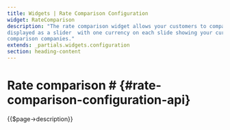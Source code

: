 ```yaml
---
title: Widgets | Rate Comparison Configuration
widget: RateComparison
description: "The rate comparison widget allows your customers to compare your rates with the high street. It is 
displayed as a slider  with one currency on each slide showing your currrent rate and the current rate of our
comparison companies."
extends: _partials.widgets.configuration
section: heading-content
---
```


# Rate comparison # {#rate-comparison-configuration-api} 

{{$page->description}}
